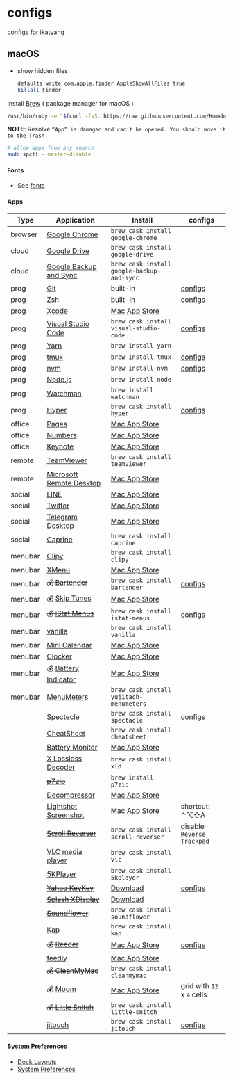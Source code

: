 # configs

configs for ikatyang

## macOS

- show hidden files

  ```sh
  defaults write com.apple.finder AppleShowAllFiles true
  killall Finder
  ```

Install [Brew](https://brew.sh/) ( package manager for macOS )

```sh
/usr/bin/ruby -e "$(curl -fsSL https://raw.githubusercontent.com/Homebrew/install/master/install)"
```

**NOTE**: Resolve `“App” is damaged and can’t be opened. You should move it to the Trash.`

```sh
# allow apps from any source
sudo spctl --master-disable
```

#### Fonts

- See [fonts](https://github.com/ikatyang/configs/tree/master/fonts/)

#### Apps

| Type    | Application                         | Install                                     | configs                         |
| ------- | ----------------------------------- | ------------------------------------------- | ------------------------------- |
| browser | [Google Chrome][chrome]             | `brew cask install google-chrome`           |                                 |
| cloud   | [Google Drive][gdrive]              | `brew cask install google-drive`            |                                 |
| cloud   | [Google Backup and Sync][gsync]     | `brew cask install google-backup-and-sync`  |                                 |
| prog    | [Git][git]                          | built-in                                    | [configs][git-configs]          |
| prog    | [Zsh][zsh]                          | built-in                                    | [configs][zsh-configs]          |
| prog    | [Xcode][xcode]                      | [Mac App Store][xcode-app]                  |                                 |
| prog    | [Visual Studio Code][vscode]        | `brew cask install visual-studio-code`      | [configs][vscode-configs]       |
| prog    | [Yarn][yarn]                        | `brew install yarn`                         |                                 |
| prog    | ~~[tmux][tmux]~~                    | `brew install tmux`                         | [configs][tmux-configs]         |
| prog    | [nvm][nvm]                          | `brew install nvm`                          | [configs][nvm-configs]          |
| prog    | [Node.js][nodejs]                   | `brew install node`                         |                                 |
| prog    | [Watchman][watchman]                | `brew install watchman`                     |                                 |
| prog    | [Hyper][hyper]                      | `brew cask install hyper`                   | [configs][hyper-configs]        |
| office  | [Pages][pages]                      | [Mac App Store][pages-app]                  |                                 |
| office  | [Numbers][numbers]                  | [Mac App Store][numbers-app]                |                                 |
| office  | [Keynote][keynote]                  | [Mac App Store][keynote-app]                |                                 |
| remote  | [TeamViewer][teamviewer]            | `brew cask install teamviewer`              |                                 |
| remote  | [Microsoft Remote Desktop][mstsc]   | [Mac App Store][mstsc-app]                  |                                 |
| social  | [LINE][line]                        | [Mac App Store][line-app]                   |                                 |
| social  | [Twitter][twitter]                  | [Mac App Store][twitter-app]                |                                 |
| social  | [Telegram Desktop][telegram]        | [Mac App Store][telegram-app]               |                                 |
| social  | [Caprine][caprine]                  | `brew cask install caprine`                 |                                 |
| menubar | [Clipy][clipy]                      | `brew cask install clipy`                   |                                 |
| menubar | ~~[XMenu][xmenu]~~                  | [Mac App Store][xmenu-app]                  |                                 |
| menubar | ~~💰 [Bartender][bartender]~~       | `brew cask install bartender`               | [configs][bartender-configs]    |
| menubar | 💰 [Skip Tunes][skip-tunes]         | [Mac App Store][skip-tunes-app]             |                                 |
| menubar | ~~💰 [iStat Menus][istat-menus]~~   | `brew cask install istat-menus`             | [configs][istat-menus-configs]  |
| menubar | [vanilla][vanilla]                  | `brew cask install vanilla`                 |                                 |
| menubar | [Mini Calendar][mini-calen]         | [Mac App Store][mini-calen-app]             |                                 |
| menubar | [Clocker][clocker]                  | [Mac App Store][clocker-app]                |                                 |
| menubar | 💰 [Battery Indicator][batt-ind]    | [Mac App Store][batt-ind-app]               |                                 |
| menubar | [MenuMeters][menumeters]            | `brew cask install yujitach-menumeters`     |                                 |
|         | [Spectecle][spectacle]              | `brew cask install spectacle`               | [configs][spectacle-configs]    |
|         | [CheatSheet][cheatsheet]            | `brew cask install cheatsheet`              |                                 |
|         | [Battery Monitor][batt-mon]         | [Mac App Store][batt-mon-app]               |                                 |
|         | [X Lossless Decoder][xld]           | `brew cask install xld`                     |                                 |
|         | ~~[p7zip][p7zip]~~                  | `brew install p7zip`                        |                                 |
|         | [Decompressor][decompressor]        | [Mac App Store][decompressor-app]           |                                 |
|         | [Lightshot Screenshot][screenshot]  | [Mac App Store][screenshot-app]             | shortcut: ⌃⌥⇧A               |
|         | ~~[Scroll Reverser][scroll-reverser]~~ | `brew cask install scroll-reverser`      | disable `Reverse Trackpad`      |
|         | [VLC media player][vlc]             | `brew cask install vlc`                     |                                 |
|         | [5KPlayer][5kplayer]                | `brew cask install 5kplayer`                |                                 |
|         | ~~[Yahoo KeyKey][yahoo-keykey]~~    | [Download][yahoo-keykey-download]           | [configs][yahoo-keykey-configs] |
|         | ~~[Splash XDisplay][xdisplay]~~     | [Download][xdisplay-download]               |                                 |
|         | ~~[Soundflower][soundflower]~~      | `brew cask install soundflower`             |                                 |
|         | [Kap][kap]                          | `brew cask install kap`                     |                                 |
|         | ~~💰 [Reeder][reeder]~~             | [Mac App Store][reeder-app]                 | [configs][reeder-configs]       |
|         | [feedly][feedly]                    | [Mac App Store][feedly-app]                 |                                 |
|         | ~~💰 [CleanMyMac][cleanmymac]~~     | `brew cask install cleanmymac`              |                                 |
|         | 💰 [Moom][moom]                     | [Mac App Store][moom-app]                   | grid with `12` x `4` cells      |
|         | ~~💰 [Little Snitch][little-snitch]~~ | `brew cask install little-snitch`         |                                 |
|         | [jitouch][jitouch]                  | `brew cask install jitouch`                 | [configs][jitouch-configs]      |

#### System Preferences

- [Dock Layouts][dock-layouts]
- [System Preferences][system-preferences]

[chrome]:           https://www.google.com/chrome/          "Google Chrome"
[gdrive]:           https://www.google.com/drive/           "Google Drive"
[git]:              https://git-scm.com/                    "Git: version control system"
[zsh]:              https://www.zsh.org/                    "Zsh: powerful shell"
[xcode]:            https://developer.apple.com/xcode/      "Xcode: IDE for Apple Developer"
[vscode]:           https://code.visualstudio.com/          "Visual Studio Code: code editor with intellisense, etc."
[yarn]:             https://yarnpkg.com/                    "Yarn: powerul nodejs package manager"
[tmux]:             https://tmux.github.io/                 "tmux: terminal multiplexer"
[nvm]:              https://github.com/creationix/nvm       "nvm: nodejs version manager"
[nodejs]:           https://nodejs.org/                     "Node.js: javascript runtime"
[watchman]:         https://facebook.github.io/watchman/    "Watchman: a file watching service"
[hyper]:            https://hyper.is/                       "Hyper: A terminal built on web technologies"
[pages]:            https://www.apple.com/pages/            "Pages"
[numbers]:          https://www.apple.com/numbers/          "Numbers"
[keynote]:          https://www.apple.com/keynote/          "Keynote"
[teamviewer]:       https://www.teamviewer.com/             "Teamviewer: remote control"
[mstsc]:            https://www.microsoft.com/cloud-platform/desktop-virtualization "Microsoft Remote Desktop"
[line]:             https://line.me/                        "LINE"
[twitter]:          https://twitter.com/                    "Twitter"
[telegram]:         https://telegram.org/                   "Telegram Desktop"
[caprine]:          https://github.com/sindresorhus/caprine "Caprine: unofficial Facebook Messenger app"
[clipy]:            https://clipy-app.com/                  "Clipy: clipboard extension"
[xmenu]:            http://www.devontechnologies.com/products/freeware/ "XMenu: file explorer"
[bartender]:        https://www.macbartender.com/           "Bartender: menubar icon manager"
[skip-tunes]:       http://skiptunes.com/                   "Skip Tunes: music control center"
[istat-menus]:      https://bjango.com/mac/istatmenus/      "iStat Menus: advenced system monitor"
[xld]:              http://tmkk.undo.jp/xld/index_e.html    "X Lossless Decoder: lossless audio decoder for Mac OS X"
[vanilla]:          http://matthewpalmer.net/vanilla/       "Vanilla: hide menu bar icons on your Mac"
[p7zip]:            http://www.7-zip.org/download.html      "p7zip: 7z for unix"
[screenshot]:       https://app.prntscr.com/en/index.html   "Lightshot Screenshot"
[scroll-reverser]:  https://pilotmoon.com/scrollreverser/   "Scroll Reverser"
[vlc]:              http://www.videolan.org/index.html      "VLC media player"
[reeder]:           http://reederapp.com/mac/               "Reeder: rss reader"
[feedly]:           https://feedly.com/                     "Feedly: online rss reader"
[cleanmymac]:       https://cleanmymac.com/                 "CleanMyMac: cleaner"
[moom]:             https://manytricks.com/moom             "Moom: window zooming"
[little-snitch]:    https://www.obdev.at/products/littlesnitch/index.html "Little Snitch: firewall"
[jitouch]:          https://www.jitouch.com/                "jitouch: trackpad gesture"
[yahoo-keykey]:     https://github.com/yahoo/KeyKey         "Yahoo KeyKey: chinese input methods"
[xdisplay]:         https://www.splashtop.com/wiredxdisplay "Splashtop XDisplay: extra monitor"
[soundflower]:      https://github.com/mattingalls/Soundflower "Soundflower: audio redirector"
[kap]:              https://getkap.co/                      "Kap: screen recorder"
[batt-mon]:         http://www.rockysandstudio.com/index.html#freeapps "Battery Monitor"
[batt-ind]:         https://sindresorhus.com/battery-indicator "Battery Indicator"
[mini-calen]:       https://www.antlogic.com/forum/         "Mini Calendar"
[clocker]:          https://github.com/abhishekbanthia/Clocker "Clocker: macOS app to plan and organize through timezones."
[menumeters]:       https://github.com/yujitach/MenuMeters  "MenuMeters"
[cheatsheet]:       https://www.cheatsheetapp.com/CheatSheet/ "CheatSheet"
[gsync]:            https://www.google.com/drive/download/  "Google Backup and Sync"
[spectacle]:        https://github.com/eczarny/spectacle/   "Spectacle: organize windows"
[5kplayer]:         https://www.5kplayer.com/               "5KPlayer: player with airplay support"
[decompressor]:     http://www.rockysandstudio.com/index.html#freeapps "Decompressor"

[xcode-app]:      https://itunes.apple.com/app/id497799835  "Xcode from Mac App Store"
[pages-app]:      https://itunes.apple.com/app/id409201541  "Pages from Mac App Store"
[numbers-app]:    https://itunes.apple.com/app/id361304891  "Numbers from Mac App Store"
[keynote-app]:    https://itunes.apple.com/app/id409183694  "Keynote from Mac App Store"
[mstsc-app]:      https://itunes.apple.com/app/id715768417  "Microsoft Remote Desktop from Mac App Store"
[line-app]:       https://itunes.apple.com/app/id539883307  "LINE from Mac App Store"
[twitter-app]:    https://itunes.apple.com/app/id409789998  "Twitter from Mac App Store"
[telegram-app]:   https://itunes.apple.com/app/id946399090  "Telegram Desktop from Mac App Store"
[xmenu-app]:      https://itunes.apple.com/app/id419332741  "XMenu from Mac App Store"
[skip-tunes-app]: https://itunes.apple.com/app/id499695659  "Skip Tunes from Mac App Store"
[screenshot-app]: https://itunes.apple.com/app/id526298438  "Lightshot Screenshot from Mac App Store"
[reeder-app]:     https://itunes.apple.com/app/id880001334  "Reeder from Mac App Store"
[moom-app]:       https://itunes.apple.com/app/id419330170  "Moom from Mac App Store"
[batt-mon-app]:   https://itunes.apple.com/app/id836505650  "Battery Monitor from Mac App Store"
[batt-ind-app]:   https://itunes.apple.com/app/id1206020918 "Battery Indicator from Mac App Store"
[mini-calen-app]: https://itunes.apple.com/app/id1088779979 "Mini Calendar from Mac App Store"
[feedly-app]:     https://itunes.apple.com/app/id865500966  "feedly from Mac App Store"
[clocker-app]:    https://itunes.apple.com/app/id1056643111 "Clocker from Mac App Store"
[decompressor-app]: https://itunes.apple.com/app/id1033480833 "Decompressor from Mac App Store"

[yahoo-keykey-download]: https://www.newmobilelife.com/2016/09/21/macos-sierra-install-yahoo-input-method-download/ "Yahoo KeyKey from NewMobileLife"
[xdisplay-download]: https://www.splashtop.com/wiredxdisplay "Splashtop XDisplay from Official Site"

[git-configs]:          https://github.com/ikatyang/configs/tree/master/others/git.md         "git configs"
[zsh-configs]:          https://github.com/ikatyang/configs/tree/master/others/zsh.md         "zsh configs"
[nvm-configs]:          https://github.com/ikatyang/configs/tree/master/others/nvm.md         "nvm configs"
[hyper-configs]:        https://github.com/ikatyang/configs/tree/master/hyper/                "hyper configs"
[vscode-configs]:       https://github.com/ikatyang/configs/tree/master/vscode/               "vscode configs"
[tmux-configs]:         https://github.com/ikatyang/configs/tree/master/others/tmux.md        "tmux configs"
[bartender-configs]:    https://github.com/ikatyang/configs/tree/master/others/bartender.md   "bartender configs"
[istat-menus-configs]:  https://github.com/ikatyang/configs/tree/master/others/istat-menus.md "istat-menus configs"
[reeder-configs]:       https://github.com/ikatyang/configs/tree/master/reeder/               "reeder configs"
[jitouch-configs]:      https://github.com/ikatyang/configs/tree/master/others/jitouch.md     "jitouch configs"
[yahoo-keykey-configs]: https://github.com/ikatyang/configs/tree/master/yahoo-keykey/         "yahoo-keykey configs"
[spectacle-configs]:    https://github.com/ikatyang/configs/tree/master/others/spectacle.md   "Spectacle configs"

[dock-layouts]:         https://github.com/ikatyang/configs/tree/master/others/dock-layouts.md "dock layouts"
[system-preferences]:   https://github.com/ikatyang/configs/tree/master/others/system-preferences.md "system preferences"
